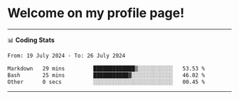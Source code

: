 # Welcome on my profile page!
<!-- print(("dralla"[::-1]+"s").capitalize()) -->

<!-- ---
👨🏻‍💻 **Busy With**
* Learning new Skills.
* Building small Projects.
* Being helpful. -->

---
📊 **Coding Stats**
<!--START_SECTION:waka-->

```txt
From: 19 July 2024 - To: 26 July 2024

Markdown   29 mins         █████████████▒░░░░░░░░░░░   53.53 %
Bash       25 mins         ███████████▓░░░░░░░░░░░░░   46.02 %
Other      0 secs          ░░░░░░░░░░░░░░░░░░░░░░░░░   00.45 %
```

<!--END_SECTION:waka-->
---
